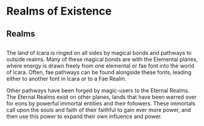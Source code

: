 # Realms of Existence

## Realms

## 

The land of Icara is ringed on all sides by magical bonds and pathways to outside realms. Many of these magical bonds are with the Elemental planes, where energy is drawn freely from one elemental or fae font into the world of Icara. Often, fae pathways can be found alongside these fonts, leading either to another font in Icara or to a Fae Realm.

Other pathways have been forged by magic-users to the Eternal Realms. The Eternal Realms exist on other planes, lands that have been warred over for eons by powerful immortal entities and their followers. These immortals call upon the souls and faith of their faithful to gain ever more power, and then use this power to expand their own influence and power.